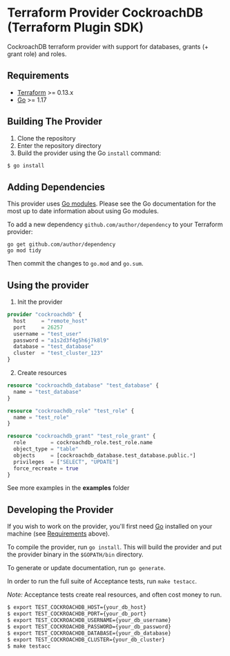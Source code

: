 # Terraform Provider CockroachDB (Terraform Plugin SDK)

CockroachDB terraform provider with support for databases, grants  (+ grant role) and roles.

## Requirements

-	[Terraform](https://www.terraform.io/downloads.html) >= 0.13.x
-	[Go](https://golang.org/doc/install) >= 1.17

## Building The Provider

1. Clone the repository
1. Enter the repository directory
1. Build the provider using the Go `install` command: 
```sh
$ go install
```

## Adding Dependencies

This provider uses [Go modules](https://github.com/golang/go/wiki/Modules).
Please see the Go documentation for the most up to date information about using Go modules.

To add a new dependency `github.com/author/dependency` to your Terraform provider:

```
go get github.com/author/dependency
go mod tidy
```

Then commit the changes to `go.mod` and `go.sum`.

## Using the provider

1. Init the provider
```terraform
provider "cockroachdb" {
  host     = "remote_host"
  port     = 26257
  username = "test_user"
  password = "a1s2d3f4g5h6j7k8l9"
  database = "test_database"
  cluster  = "test_cluster_123"
}
```
2. Create resources
```terraform
resource "cockroachdb_database" "test_database" {
  name = "test_database"
}

resource "cockroachdb_role" "test_role" {
  name = "test_role"
}

resource "cockroachdb_grant" "test_role_grant" {
  role        = cockroachdb_role.test_role.name
  object_type = "table"
  objects     = [cockroachdb_database.test_database.public.*]
  privileges  = ["SELECT", "UPDATE"]
  force_recreate = true
}

```

See more examples in the **examples** folder

## Developing the Provider

If you wish to work on the provider, you'll first need [Go](http://www.golang.org) installed on your machine (see [Requirements](#requirements) above).

To compile the provider, run `go install`. This will build the provider and put the provider binary in the `$GOPATH/bin` directory.

To generate or update documentation, run `go generate`.

In order to run the full suite of Acceptance tests, run `make testacc`.

*Note:* Acceptance tests create real resources, and often cost money to run.

```sh
$ export TEST_COCKROACHDB_HOST={your_db_host}
$ export TEST_COCKROACHDB_PORT={your_db_port}
$ export TEST_COCKROACHDB_USERNAME={your_db_username}
$ export TEST_COCKROACHDB_PASSWORD={your_db_password}
$ export TEST_COCKROACHDB_DATABASE={your_db_database}
$ export TEST_COCKROACHDB_CLUSTER={your_db_cluster}
$ make testacc
```
